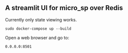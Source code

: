 ## A streamlit UI for micro_sp over Redis
Currently only state viewing works.

```
sudo docker-compose up --build
```

Open a web browser and go to:
```
0.0.0.0:8501
```